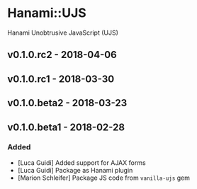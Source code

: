 # Hanami::UJS
Hanami Unobtrusive JavaScript (UJS)

## v0.1.0.rc2 - 2018-04-06

## v0.1.0.rc1 - 2018-03-30

## v0.1.0.beta2 - 2018-03-23

## v0.1.0.beta1 - 2018-02-28
### Added
- [Luca Guidi] Added support for AJAX forms
- [Luca Guidi] Package as Hanami plugin
- [Marion Schleifer] Package JS code from `vanilla-ujs` gem
